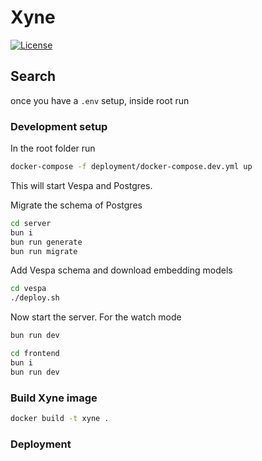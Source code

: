 # Xyne

[![License](https://img.shields.io/badge/license-Apache%202.0-blue?style=flat-square)](https://opensource.org/licenses/Apache-2.0)
## Search
once you have a `.env` setup, inside root run

### Development setup
In the root folder run
```sh
docker-compose -f deployment/docker-compose.dev.yml up
```
This will start Vespa and Postgres.

Migrate the schema of Postgres
```sh
cd server
bun i
bun run generate
bun run migrate
```

Add Vespa schema and download embedding models
```sh
cd vespa
./deploy.sh
```

Now start the server.
For the watch mode
```sh
bun run dev
```

```sh
cd frontend
bun i
bun run dev
```


### Build Xyne image
```sh 
docker build -t xyne .
```

### Deployment
